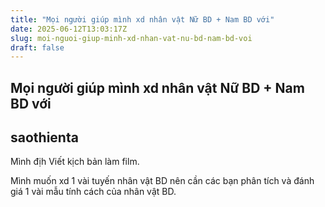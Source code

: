 ```yaml
---
title: "Mọi người giúp mình xd nhân vật Nữ BD + Nam BD với"
date: 2025-06-12T13:03:17Z
slug: moi-nguoi-giup-minh-xd-nhan-vat-nu-bd-nam-bd-voi
draft: false
---
```


## Mọi người giúp mình xd nhân vật Nữ BD + Nam BD với

## saothienta

Mình địh Viết kịch bản làm film.
 
Mình muốn xd 1 vài tuyến nhân vật BD nên cần các bạn phân tích và đánh giá 1 vài mẫu tính cách của nhân vật BD.